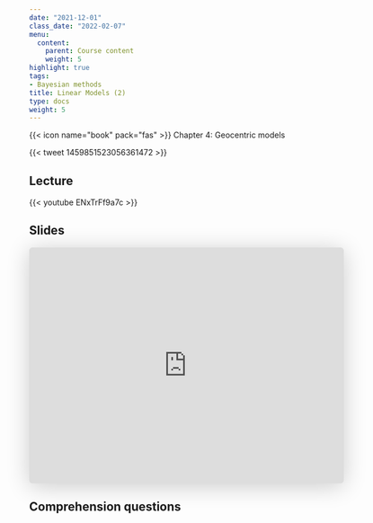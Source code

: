 ```yaml
---
date: "2021-12-01"
class_date: "2022-02-07"
menu:
  content:
    parent: Course content
    weight: 5
highlight: true
tags:
- Bayesian methods
title: Linear Models (2)
type: docs
weight: 5
---
```


{{< icon name="book" pack="fas" >}} Chapter 4: Geocentric models

<!--more-->

{{< tweet 1459851523056361472 >}}

## Lecture

{{< youtube ENxTrFf9a7c >}}

## Slides

<iframe class="speakerdeck-iframe" frameborder="0" src="https://speakerdeck.com/player/a176e2b36674464581c6aecfd770f97f" title="L04 Statistical Rethinking Winter 2019" allowfullscreen="true" mozallowfullscreen="true" webkitallowfullscreen="true" style="border: 0px; background: padding-box padding-box rgba(0, 0, 0, 0.1); margin: 0px; padding: 0px; border-radius: 6px; box-shadow: rgba(0, 0, 0, 0.2) 0px 5px 40px; width: 560px; height: 420px;" data-ratio="1.3333333333333333"></iframe>

## Comprehension questions

